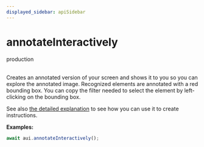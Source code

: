 ```yaml
---
displayed_sidebar: apiSidebar
---
```

# annotateInteractively
<span class="theme-doc-version-badge badge badge--success">production</span><br/><br/>

Creates an annotated version of your screen and shows it to you so you can explore the annotated image.
Recognized elements are annotated with a red bounding box.  You can copy the filter needed to select the element by left-clicking on the bounding box.

See also [the detailed explanation](../../general/05-Tooling/annotation.md#interactive-annotation) to see how you can use it to create instructions.

**Examples:**
```typescript 
await aui.annotateInteractively();
```

